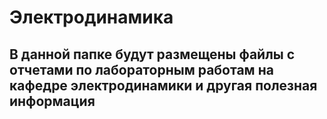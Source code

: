 # Электродинамика
## В данной папке будут размещены файлы с отчетами по лабораторным работам на кафедре электродинамики и другая полезная информация
